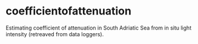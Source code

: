 # coefficientofattenuation
Estimating coefficient of attenuation in South Adriatic Sea from in situ light intensity (retreaved from data loggers).
